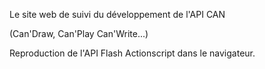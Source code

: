 Le site web de suivi du développement de l'API CAN 

(Can'Draw, Can'Play Can'Write...)

Reproduction de l'API Flash Actionscript dans le navigateur.
